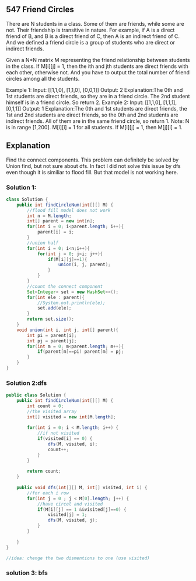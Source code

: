 ## 547 Friend Circles
There are N students in a class. Some of them are friends, while some are not. Their friendship is transitive in nature. For example, if A is a direct friend of B, and B is a direct friend of C, then A is an indirect friend of C. And we defined a friend circle is a group of students who are direct or indirect friends.

Given a N*N matrix M representing the friend relationship between students in the class. If M[i][j] = 1, then the ith and jth students are direct friends with each other, otherwise not. And you have to output the total number of friend circles among all the students.

Example 1:
Input: 
[[1,1,0],
 [1,1,0],
 [0,0,1]]
Output: 2
Explanation:The 0th and 1st students are direct friends, so they are in a friend circle. 
The 2nd student himself is in a friend circle. So return 2.
Example 2:
Input: 
[[1,1,0],
 [1,1,1],
 [0,1,1]]
Output: 1
Explanation:The 0th and 1st students are direct friends, the 1st and 2nd students are direct friends, 
so the 0th and 2nd students are indirect friends. All of them are in the same friend circle, so return 1.
Note:
N is in range [1,200].
M[i][i] = 1 for all students.
If M[i][j] = 1, then M[j][i] = 1.

## Explanation
Find the connect components. This problem can definitely be solved by Union find, but not sure about dfs. 
In fact I did not solve this issue by dfs even though it is similiar to flood fill. But that model is not working here.

### Solution 1:
```java
class Solution {
    public int findCircleNum(int[][] M) {
        //flood fill model does not work
        int n = M.length;
        int[] parent = new int[n];
        for(int i = 0; i<parent.length; i++){
            parent[i] = i;
        }
        //union half
        for(int i = 0; i<n;i++){
            for(int j = 0; j<i; j++){
                if(M[i][j]==1){
                    union(i, j, parent);
                }
            }
        }
        //count the connect component
        Set<Integer> set = new HashSet<>();
        for(int ele : parent){
            //System.out.println(ele);
            set.add(ele);
        }
        return set.size();
    }
    void union(int i, int j, int[] parent){
        int pi = parent[i];
        int pj = parent[j];
        for(int m = 0; m<parent.length; m++){
            if(parent[m]==pi) parent[m] = pj;
        }
    }
}
```

### Solution 2:dfs
```java
public class Solution {
    public int findCircleNum(int[][] M) {
        int count = 0;
        //the visited array
        int[] visited = new int[M.length];
        
        for(int i = 0; i < M.length; i++) {
            //if not visited
            if(visited[i] == 0) {
                dfs(M, visited, i);
                count++;
            }
        }
        
        return count;
    }
    
    public void dfs(int[][] M, int[] visited, int i) {
        //for each i row
        for(int j = 0 ; j < M[0].length; j++) {
            //have circel and visited
            if(M[i][j] == 1 &&visited[j]==0) {
                visited[j] = 1;
                dfs(M, visited, j);
            }
        }
        
    }
}

//idea: chenge the two dismentions to one (use visited)
```

### solution 3: bfs
